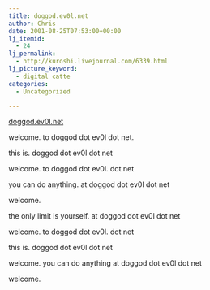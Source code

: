 ```yaml
---
title: doggod.ev0l.net
author: Chris
date: 2001-08-25T07:53:00+00:00
lj_itemid:
  - 24
lj_permalink:
  - http://kuroshi.livejournal.com/6339.html
lj_picture_keyword:
  - digital catte
categories:
  - Uncategorized

---
```

[doggod.ev0l.net][1]

welcome. to doggod dot ev0l dot net.

this is. doggod dot ev0l dot net

welcome. to doggod dot ev0l. dot net

you can do anything. at doggod dot ev0l dot net

welcome.

the only limit is yourself. at doggod dot ev0l dot net

welcome. to doggod dot ev0l. dot net

this is. doggod dot ev0l dot net

welcome. you can do anything at doggod dot ev0l dot net

welcome.

 [1]: http://doggod.ev0l.net/
